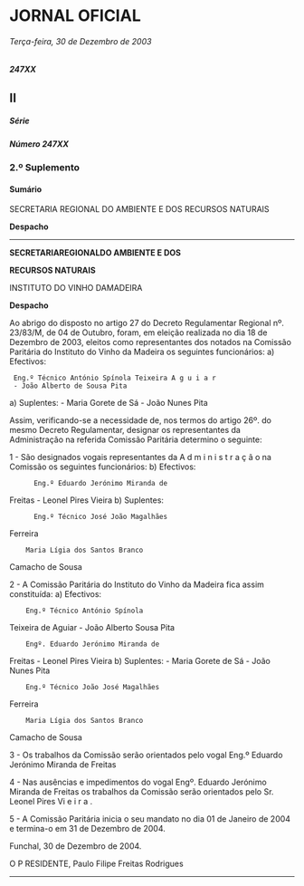 # JORNAL OFICIAL


###### Terça-feira, 30 de Dezembro de 2003

##### 247XX


## **II**

##### **Série**


##### Número 247XX


### **2.º Suplemento**

#### **Sumário**

SECRETARIA REGIONAL DO AMBIENTE E DOS RECURSOS NATURAIS

**Despacho**




---

**SECRETARIAREGIONALDO AMBIENTE E DOS**

**RECURSOS NATURAIS**


INSTITUTO DO VINHO DAMADEIRA


**Despacho**


Ao abrigo do disposto no artigo 27 do Decreto
Regulamentar Regional nº. 23/83/M, de 04 de Outubro,
foram, em eleição realizada no dia 18 de Dezembro de 2003,
eleitos como representantes dos notados na Comissão
Paritária do Instituto do Vinho da Madeira os seguintes
funcionários:
a) Efectivos:

     Eng.º Técnico António Spínola Teixeira A g u i a r
     - João Alberto de Sousa Pita
a) Suplentes:
     - Maria Gorete de Sá
     - João Nunes Pita


Assim, verificando-se a necessidade de, nos termos do
artigo 26º. do mesmo Decreto Regulamentar, designar os
representantes da Administração na referida Comissão
Paritária determino o seguinte:


1 - São designados vogais representantes da A d m i n i s t r a ç ã o
na Comissão os seguintes funcionários:
b) Efectivos:

          Eng.º Eduardo Jerónimo Miranda de
Freitas
          - Leonel Pires Vieira
b) Suplentes:

          Eng.º Técnico José João Magalhães
Ferreira



        Maria Lígia dos Santos Branco
Camacho de Sousa


2 - A Comissão Paritária do Instituto do Vinho da
Madeira fica assim constituída:
a) Efectivos:

        Eng.º Técnico António Spínola
Teixeira de Aguiar
        - João Alberto Sousa Pita

        Engº. Eduardo Jerónimo Miranda de
Freitas
        - Leonel Pires Vieira
b) Suplentes:
        - Maria Gorete de Sá
        - João Nunes Pita

        Eng.º Técnico João José Magalhães
Ferreira

        Maria Lígia dos Santos Branco
Camacho de Sousa


3 - Os trabalhos da Comissão serão orientados pelo
vogal Eng.º Eduardo Jerónimo Miranda de Freitas


4 - Nas ausências e impedimentos do vogal Engº. Eduardo
Jerónimo Miranda de Freitas os trabalhos da Comissão
serão orientados pelo Sr. Leonel Pires Vi e i r a .


5 - A Comissão Paritária inicia o seu mandato no dia 01
de Janeiro de 2004 e termina-o em 31 de Dezembro
de 2004.


Funchal, 30 de Dezembro de 2004.


O P RESIDENTE, Paulo Filipe Freitas Rodrigues




---
